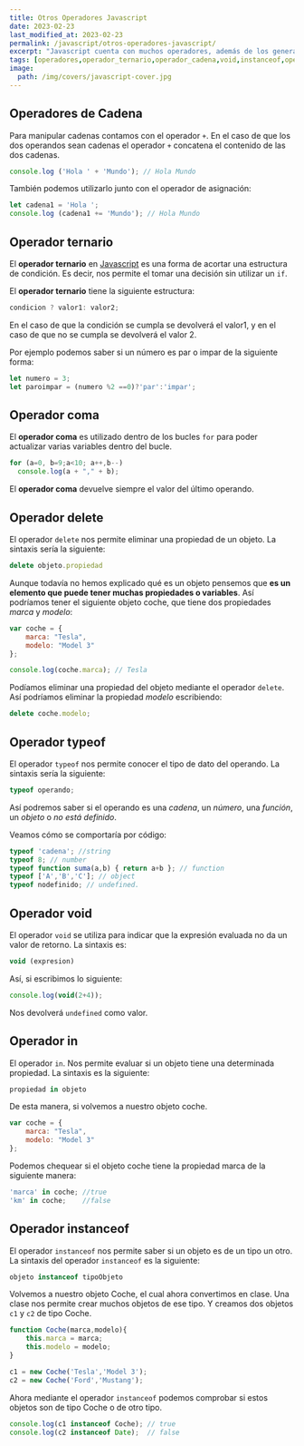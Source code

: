 ```yaml
---
title: Otros Operadores Javascript
date: 2023-02-23
last_modified_at: 2023-02-23
permalink: /javascript/otros-operadores-javascript/
excerpt: "Javascript cuenta con muchos operadores, además de los generales, como son el operador cadena, coma, ternario, delete, typeof, void, in e instanceof."
tags: [operadores,operador_ternario,operador_cadena,void,instanceof,operador_delete,typeof]
image:
  path: /img/covers/javascript-cover.jpg
---
```


## Operadores de Cadena


Para manipular cadenas contamos con el operador `+`. En el caso de que los dos operandos sean cadenas el operador `+` concatena el contenido de las dos cadenas.


```javascript
console.log ('Hola ' + 'Mundo'); // Hola Mundo
```


También podemos utilizarlo junto con el operador de asignación:


```javascript
let cadena1 = 'Hola ';
console.log (cadena1 += 'Mundo'); // Hola Mundo
```


## Operador ternario


El **operador ternario** en [Javascript](https://www.manualweb.net/javascript/) es una forma de acortar una estructura de condición. Es decir, nos permite el tomar una decisión sin utilizar un `if`.


El **operador ternario** tiene la siguiente estructura:


```javascript
condicion ? valor1: valor2;
```


En el caso de que la condición se cumpla se devolverá el valor1, y en el caso de que no se cumpla se devolverá el valor 2.


Por ejemplo podemos saber si un número es par o impar de la siguiente forma:


```javascript
let numero = 3;
let paroimpar = (numero %2 ==0)?'par':'impar';
```


## Operador coma


El **operador coma** es utilizado dentro de los bucles `for` para poder actualizar varias variables dentro del bucle.


```javascript
for (a=0, b=9;a<10; a++,b--)
  console.log(a + "," + b);
```


El **operador coma** devuelve siempre el valor del último operando.


## Operador delete


El operador `delete` nos permite eliminar una propiedad de un objeto. La sintaxis sería la siguiente:


```javascript
delete objeto.propiedad
```


Aunque todavía no hemos explicado qué es un objeto pensemos que **es un elemento que puede tener muchas propiedades o variables**. Así podríamos tener el siguiente objeto coche, que tiene dos propiedades _marca_ y _modelo_:


```javascript
var coche = {
    marca: "Tesla",
    modelo: "Model 3"
};

console.log(coche.marca); // Tesla
```


Podíamos eliminar una propiedad del objeto mediante el operador `delete`. Así podríamos eliminar la propiedad _modelo_ escribiendo:


```javascript
delete coche.modelo;
```


## Operador typeof


El operador `typeof` nos permite conocer el tipo de dato del operando. La sintaxis sería la siguiente:


```javascript
typeof operando;
```


Así podremos saber si el operando es una _cadena_, un _número_, una _función_, un _objeto_ o _no está definido_.


Veamos cómo se comportaría por código:


```javascript
typeof 'cadena'; //string
typeof 8; // number
typeof function suma(a,b) { return a+b }; // function
typeof ['A','B','C']; // object
typeof nodefinido; // undefined.
```


## Operador void


El operador `void` se utiliza para indicar que la expresión evaluada no da un valor de retorno. La sintaxis es:


```javascript
void (expresion)
```


Así, si escribimos lo siguiente:


```javascript
console.log(void(2+4));
```


Nos devolverá `undefined` como valor.


## Operador in


El operador `in`. Nos permite evaluar si un objeto tiene una determinada propiedad. La sintaxis es la siguiente:


```javascript
propiedad in objeto
```


De esta manera, si volvemos a nuestro objeto coche.


```javascript
var coche = {
    marca: "Tesla",
    modelo: "Model 3"
};
```


Podemos chequear si el objeto coche tiene la propiedad marca de la siguiente manera:


```javascript
'marca' in coche; //true
'km' in coche;    //false
```


## Operador instanceof


El operador `instanceof` nos permite saber si un objeto es de un tipo un otro. La sintaxis del operador `instanceof` es la siguiente:


```javascript
objeto instanceof tipoObjeto
```


Volvemos a nuestro objeto Coche, el cual ahora convertimos en clase. Una clase nos permite crear muchos objetos de ese tipo. Y creamos dos objetos `c1` y `c2` de tipo Coche.


```javascript
function Coche(marca,modelo){
    this.marca = marca;
    this.modelo = modelo;
}

c1 = new Coche('Tesla','Model 3');
c2 = new Coche('Ford','Mustang');
```


Ahora mediante el operador `instanceof` podemos comprobar si estos objetos son de tipo Coche o de otro tipo.


```javascript
console.log(c1 instanceof Coche); // true
console.log(c2 instanceof Date);  // false
```

